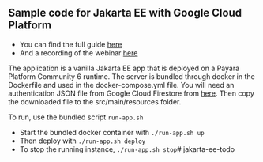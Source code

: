 ##  Sample code for Jakarta EE with Google Cloud Platform
* You can find the full guide [here](https://www.payara.fish/resource/a-developer-guide-to-nosql-persistence-on-the-jakarta-ee-platform-with-google-firestore/)
* And a recording of the webinar [here](https://us02web.zoom.us/rec/share/a7o11YFynm5HC5qWXxmtGRHHUvKLJnwrz0S1vBqAPBRGOjTUCy2ibcDio5mE7IY0.jtkkY6hD36VJL6GE)

The application is a vanilla Jakarta EE app that is deployed on a Payara Platform Community 6 runtime. The server is bundled through docker in the Dockerfile and used in the docker-compose.yml file. You will need an authentication JSON file from Google Cloud Firestore from [here](https://console.firebase.google.com/project/jakarta-ee-adc2a/settings/serviceaccounts/adminsdk). Then copy the downloaded file to the src/main/resources folder.

To run, use the bundled script `run-app.sh`
* Start the bundled docker container with `./run-app.sh up`
* Then deploy with `./run-app.sh deploy`
* To stop the running instance, `./run-app.sh stop`#   j a k a r t a - e e - t o d o  
 